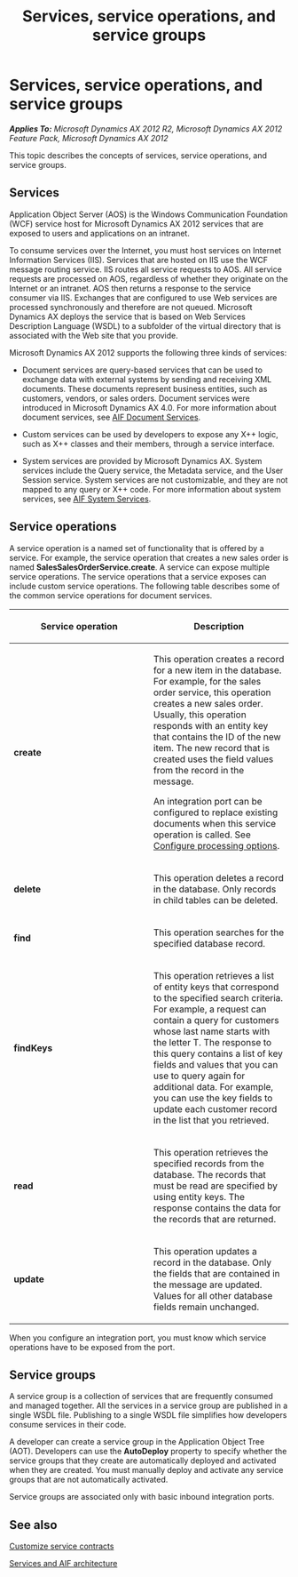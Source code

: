 ﻿---
title: Services, service operations, and service groups
TOCTitle: Services, service operations, and service groups
ms:assetid: b8698332-a18d-4600-8451-d1008c1c6974
ms:mtpsurl: https://technet.microsoft.com/en-us/library/Gg731906(v=AX.60)
ms:contentKeyID: 35132828
ms.date: 04/17/2013
mtps_version: v=AX.60
---

# Services, service operations, and service groups 


_**Applies To:** Microsoft Dynamics AX 2012 R2, Microsoft Dynamics AX 2012 Feature Pack, Microsoft Dynamics AX 2012_

This topic describes the concepts of services, service operations, and service groups.

## Services

Application Object Server (AOS) is the Windows Communication Foundation (WCF) service host for Microsoft Dynamics AX 2012 services that are exposed to users and applications on an intranet.

To consume services over the Internet, you must host services on Internet Information Services (IIS). Services that are hosted on IIS use the WCF message routing service. IIS routes all service requests to AOS. All service requests are processed on AOS, regardless of whether they originate on the Internet or an intranet. AOS then returns a response to the service consumer via IIS. Exchanges that are configured to use Web services are processed synchronously and therefore are not queued. Microsoft Dynamics AX deploys the service that is based on Web Services Description Language (WSDL) to a subfolder of the virtual directory that is associated with the Web site that you provide.

Microsoft Dynamics AX 2012 supports the following three kinds of services:

  - Document services are query-based services that can be used to exchange data with external systems by sending and receiving XML documents. These documents represent business entities, such as customers, vendors, or sales orders. Document services were introduced in Microsoft Dynamics AX 4.0. For more information about document services, see [AIF Document Services](aif-document-services.md).

  - Custom services can be used by developers to expose any X++ logic, such as X++ classes and their members, through a service interface.

  - System services are provided by Microsoft Dynamics AX. System services include the Query service, the Metadata service, and the User Session service. System services are not customizable, and they are not mapped to any query or X++ code. For more information about system services, see [AIF System Services](aif-system-services.md).

## Service operations

A service operation is a named set of functionality that is offered by a service. For example, the service operation that creates a new sales order is named **SalesSalesOrderService.create**. A service can expose multiple service operations. The service operations that a service exposes can include custom service operations. The following table describes some of the common service operations for document services.

<table>
<colgroup>
<col style="width: 50%" />
<col style="width: 50%" />
</colgroup>
<thead>
<tr class="header">
<th><p>Service operation</p></th>
<th><p>Description</p></th>
</tr>
</thead>
<tbody>
<tr class="odd">
<td><p><strong>create</strong></p></td>
<td><p>This operation creates a record for a new item in the database. For example, for the sales order service, this operation creates a new sales order. Usually, this operation responds with an entity key that contains the ID of the new item. The new record that is created uses the field values from the record in the message.</p>
<p>An integration port can be configured to replace existing documents when this service operation is called. See <a href="configure-processing-options.md">Configure processing options</a>.</p></td>
</tr>
<tr class="even">
<td><p><strong>delete</strong></p></td>
<td><p>This operation deletes a record in the database. Only records in child tables can be deleted.</p></td>
</tr>
<tr class="odd">
<td><p><strong>find</strong></p></td>
<td><p>This operation searches for the specified database record.</p></td>
</tr>
<tr class="even">
<td><p><strong>findKeys</strong></p></td>
<td><p>This operation retrieves a list of entity keys that correspond to the specified search criteria. For example, a request can contain a query for customers whose last name starts with the letter T. The response to this query contains a list of key fields and values that you can use to query again for additional data. For example, you can use the key fields to update each customer record in the list that you retrieved.</p></td>
</tr>
<tr class="odd">
<td><p><strong>read</strong></p></td>
<td><p>This operation retrieves the specified records from the database. The records that must be read are specified by using entity keys. The response contains the data for the records that are returned.</p></td>
</tr>
<tr class="even">
<td><p><strong>update</strong></p></td>
<td><p>This operation updates a record in the database. Only the fields that are contained in the message are updated. Values for all other database fields remain unchanged.</p></td>
</tr>
</tbody>
</table>


When you configure an integration port, you must know which service operations have to be exposed from the port.

## Service groups

A service group is a collection of services that are frequently consumed and managed together. All the services in a service group are published in a single WSDL file. Publishing to a single WSDL file simplifies how developers consume services in their code.

A developer can create a service group in the Application Object Tree (AOT). Developers can use the **AutoDeploy** property to specify whether the service groups that they create are automatically deployed and activated when they are created. You must manually deploy and activate any service groups that are not automatically activated.

Service groups are associated only with basic inbound integration ports.

## See also

[Customize service contracts](customize-service-contracts.md)

[Services and AIF architecture](services-and-aif-architecture.md)

